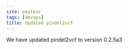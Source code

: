 ```yaml
---
site: pasteur
tags: [devops]
title: Updated pindel2vcf
---
```


We have updated pindel2vcf to  version 0.2.5a3
